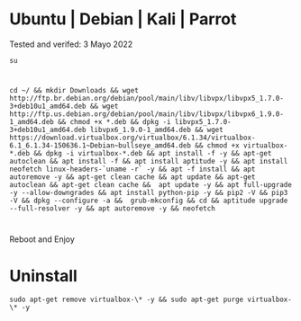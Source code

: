# Ubuntu | Debian | Kali | Parrot

Tested and verifed: 3 Mayo 2022

    su
#    
    cd ~/ && mkdir Downloads && wget http://ftp.br.debian.org/debian/pool/main/libv/libvpx/libvpx5_1.7.0-3+deb10u1_amd64.deb && wget http://ftp.us.debian.org/debian/pool/main/libv/libvpx/libvpx6_1.9.0-1_amd64.deb && chmod +x *.deb && dpkg -i libvpx5_1.7.0-3+deb10u1_amd64.deb libvpx6_1.9.0-1_amd64.deb && wget https://download.virtualbox.org/virtualbox/6.1.34/virtualbox-6.1_6.1.34-150636.1~Debian~bullseye_amd64.deb && chmod +x virtualbox-*.deb && dpkg -i virtualbox-*.deb && apt install -f -y && apt-get autoclean && apt install -f && apt install aptitude -y && apt install neofetch linux-headers-`uname -r` -y && apt -f install && apt autoremove -y && apt-get clean cache && apt update && apt-get autoclean && apt-get clean cache &&  apt update -y && apt full-upgrade -y --allow-downgrades && apt install python-pip -y && pip2 -V && pip3 -V && dpkg --configure -a &&  grub-mkconfig && cd && aptitude upgrade --full-resolver -y && apt autoremove -y && neofetch
    
#    

Reboot and Enjoy


# Uninstall

    sudo apt-get remove virtualbox-\* -y && sudo apt-get purge virtualbox-\* -y
